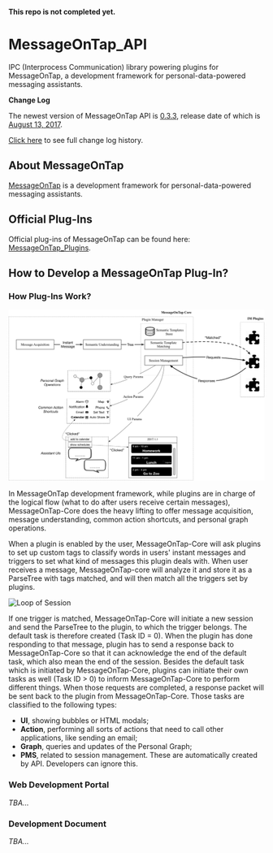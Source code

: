 **This repo is not completed yet.**

# MessageOnTap_API
IPC (Interprocess Communication) library powering plugins for MessageOnTap, a development framework for personal-data-powered messaging assistants.

**Change Log**

The newest version of MessageOnTap API is <u>0.3.3</u>, release date of which is <u>August 13, 2017</u>.

[Click here](CHANGELOG.md) to see full change log history.

## About MessageOnTap
[MessageOnTap](https://github.com/chentc/MessageOnTap) is a development framework for personal-data-powered messaging assistants.

## Official Plug-Ins
Official plug-ins of MessageOnTap can be found here: [MessageOnTap_Plugins](https://github.com/adamyi/MessageOnTap_Plugins).

## How to Develop a MessageOnTap Plug-In?
### How Plug-Ins Work?
<!--![Workflow](images/chrysanthemum.jpeg)-->
![Architecture](images/core_plugin_architecture.jpg)

In MessageOnTap development framework, while plugins are in charge of the logical flow (what to do after users receive certain messages), MessageOnTap-Core does the heavy lifting to offer message acquisition, message understanding, common action shortcuts, and personal graph operations.

When a plugin is enabled by the user, MessageOnTap-Core will ask plugins to set up custom tags to classify words in users' instant messages and triggers to set what kind of messages this plugin deals with. When user receives a message, MessageOnTap-core will analyze it and store it as a ParseTree with tags matched, and will then match all the triggers set by plugins.

![Loop of Session](images/session.jpg)

If one trigger is matched, MessageOnTap-Core will initiate a new session and send the ParseTree to the plugin, to which the trigger belongs. The default task is therefore created (Task ID = 0). When the plugin has done responding to that message, plugin has to send a response back to MessageOnTap-Core so that it can acknowledge the end of the default task, which also mean the end of the session. Besides the default task which is initiated by MessageOnTap-Core, plugins can initiate their own tasks as well (Task ID > 0) to inform MessageOnTap-Core to perform different things. When those requests are completed, a response packet will be sent back to the plugin from MessageOnTap-Core. Those tasks are classified to the following types:

* **UI**, showing bubbles or HTML modals;
* **Action**, performing all sorts of actions that need to call other applications, like sending an email;
* **Graph**, queries and updates of the Personal Graph;
* **PMS**, related to session management. These are automatically created by API. Developers can ignore this.

### Web Development Portal
*TBA...*
### Development Document
*TBA...*
